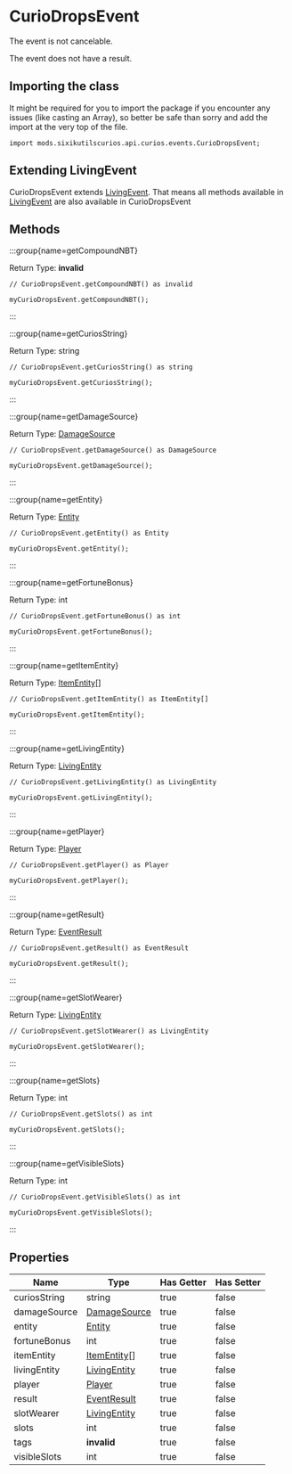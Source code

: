 # CurioDropsEvent

The event is not cancelable.

The event does not have a result.

## Importing the class

It might be required for you to import the package if you encounter any issues (like casting an Array), so better be safe than sorry and add the import at the very top of the file.
```zenscript
import mods.sixikutilscurios.api.curios.events.CurioDropsEvent;
```


## Extending LivingEvent

CurioDropsEvent extends [LivingEvent](/forge/api/event/entity/LivingEvent). That means all methods available in [LivingEvent](/forge/api/event/entity/LivingEvent) are also available in CurioDropsEvent

## Methods

:::group{name=getCompoundNBT}

Return Type: **invalid**

```zenscript
// CurioDropsEvent.getCompoundNBT() as invalid

myCurioDropsEvent.getCompoundNBT();
```

:::

:::group{name=getCuriosString}

Return Type: string

```zenscript
// CurioDropsEvent.getCuriosString() as string

myCurioDropsEvent.getCuriosString();
```

:::

:::group{name=getDamageSource}

Return Type: [DamageSource](/vanilla/api/world/DamageSource)

```zenscript
// CurioDropsEvent.getDamageSource() as DamageSource

myCurioDropsEvent.getDamageSource();
```

:::

:::group{name=getEntity}

Return Type: [Entity](/mods/sixikutils/utils/entity/ExpandEntity)

```zenscript
// CurioDropsEvent.getEntity() as Entity

myCurioDropsEvent.getEntity();
```

:::

:::group{name=getFortuneBonus}

Return Type: int

```zenscript
// CurioDropsEvent.getFortuneBonus() as int

myCurioDropsEvent.getFortuneBonus();
```

:::

:::group{name=getItemEntity}

Return Type: [ItemEntity](/vanilla/api/entity/type/item/ItemEntity)[]

```zenscript
// CurioDropsEvent.getItemEntity() as ItemEntity[]

myCurioDropsEvent.getItemEntity();
```

:::

:::group{name=getLivingEntity}

Return Type: [LivingEntity](/mods/sixikutils/utils/entity/ExpandLivingEntity)

```zenscript
// CurioDropsEvent.getLivingEntity() as LivingEntity

myCurioDropsEvent.getLivingEntity();
```

:::

:::group{name=getPlayer}

Return Type: [Player](/mods/sixikutils/curios/player/Player)

```zenscript
// CurioDropsEvent.getPlayer() as Player

myCurioDropsEvent.getPlayer();
```

:::

:::group{name=getResult}

Return Type: [EventResult](/forge/api/event/EventResult)

```zenscript
// CurioDropsEvent.getResult() as EventResult

myCurioDropsEvent.getResult();
```

:::

:::group{name=getSlotWearer}

Return Type: [LivingEntity](/mods/sixikutils/utils/entity/ExpandLivingEntity)

```zenscript
// CurioDropsEvent.getSlotWearer() as LivingEntity

myCurioDropsEvent.getSlotWearer();
```

:::

:::group{name=getSlots}

Return Type: int

```zenscript
// CurioDropsEvent.getSlots() as int

myCurioDropsEvent.getSlots();
```

:::

:::group{name=getVisibleSlots}

Return Type: int

```zenscript
// CurioDropsEvent.getVisibleSlots() as int

myCurioDropsEvent.getVisibleSlots();
```

:::


## Properties

|     Name     |                               Type                               | Has Getter | Has Setter |
|--------------|------------------------------------------------------------------|------------|------------|
| curiosString | string                                                           | true       | false      |
| damageSource | [DamageSource](/vanilla/api/world/DamageSource)                  | true       | false      |
| entity       | [Entity](/mods/sixikutils/utils/entity/ExpandEntity)             | true       | false      |
| fortuneBonus | int                                                              | true       | false      |
| itemEntity   | [ItemEntity](/vanilla/api/entity/type/item/ItemEntity)[]         | true       | false      |
| livingEntity | [LivingEntity](/mods/sixikutils/utils/entity/ExpandLivingEntity) | true       | false      |
| player       | [Player](/mods/sixikutils/curios/player/Player)                  | true       | false      |
| result       | [EventResult](/forge/api/event/EventResult)                      | true       | false      |
| slotWearer   | [LivingEntity](/mods/sixikutils/utils/entity/ExpandLivingEntity) | true       | false      |
| slots        | int                                                              | true       | false      |
| tags         | **invalid**                                                      | true       | false      |
| visibleSlots | int                                                              | true       | false      |

